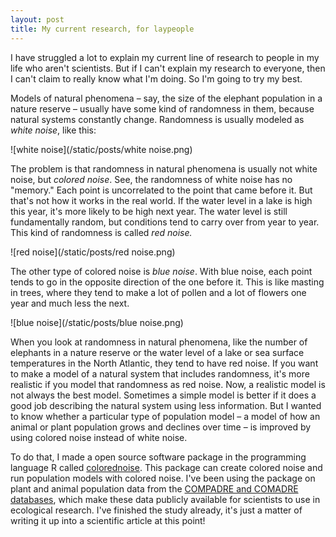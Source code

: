 ```yaml
---
layout: post
title: My current research, for laypeople
---
```


I have struggled a lot to explain my current line of research to people in my life who aren't scientists. But if I can't explain my research to everyone, then I can't claim to really know what I'm doing. So I'm going to try my best.

Models of natural phenomena – say, the size of the elephant population in a nature reserve – usually have some kind of randomness in them, because natural systems constantly change. Randomness is usually modeled as *white noise*, like this:

![white noise](/static/posts/white noise.png)

The problem is that randomness in natural phenomena is usually not white noise, but *colored noise*. See, the randomness of white noise has no "memory." Each point is uncorrelated to the point that came before it. But that's not how it works in the real world.
If the water level in a lake is high this year, it's more likely to be high next year. The water level is still fundamentally random, but conditions tend to carry over from year to year. This kind of randomness is called *red noise.*

![red noise](/static/posts/red noise.png)

The other type of colored noise is *blue noise*. With blue noise, each point tends to go in the opposite direction of the one before it. This is like masting in trees, where they tend to make a lot of pollen and a lot of flowers one year and much less the next.

![blue noise](/static/posts/blue noise.png)

When you look at randomness in natural phenomena, like the number of elephants in a nature reserve or the water level of a lake or sea surface temperatures in the North Atlantic, they tend to have red noise. If you want to make a model of a natural system that
includes randomness, it's more realistic if you model that randomness as red noise. Now, a realistic model is not always the best model. Sometimes a simple model is better if it does a good job describing the natural system using less information. But I wanted to
know whether a particular type of population model – a model of how an animal or plant population grows and declines over time – is improved by using colored noise instead of white noise.

To do that, I made a open source software package in the programming language R called [colorednoise](http://cran.r-project.org/package=colorednoise). This package can create colored noise and run population models with colored noise. I've been using the package
on plant and animal population data from the [COMPADRE and COMADRE databases](http://www.compadre-db.org/), which make these data publicly available for scientists to use in ecological research. I've finished the study already, it's just a matter of writing it up
into a scientific article at this point!
